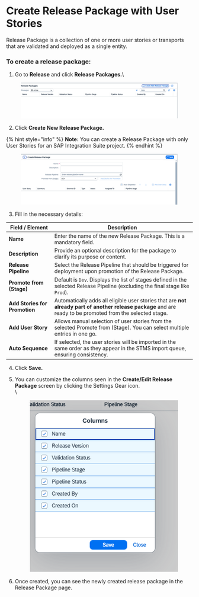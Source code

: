 # Create Release Package with User Stories

Release Package is a collection of one or more user stories or transports that are validated and deployed as a single entity.

### To create a release package:

1. Go to **Release** and click **Release Packages.**\


<figure><img src="../../.gitbook/assets/image (1032).png" alt=""><figcaption></figcaption></figure>

2. Click **Create New Release Package.**

{% hint style="info" %}
**Note:** You can create a Release Package with only User Stories for an SAP Integration Suite project.
{% endhint %}

<figure><img src="../../.gitbook/assets/image (1031).png" alt=""><figcaption></figcaption></figure>

3. Fill in the necessary details:&#x20;

| **Field / Element**           | **Description**                                                                                                                                             |
| ----------------------------- | ----------------------------------------------------------------------------------------------------------------------------------------------------------- |
| **Name**                      | Enter the name of the new Release Package. This is a mandatory field.                                                                                       |
| **Description**               | Provide an optional description for the package to clarify its purpose or content.                                                                          |
| **Release Pipeline**          | Select the Release Pipeline that should be triggered for deployment upon promotion of the Release Package.                                                  |
| **Promote from (Stage)**      | Default is `Dev`. Displays the list of stages defined in the selected Release Pipeline (excluding the final stage like `Prod`).                             |
| **Add Stories for Promotion** | Automatically adds all eligible user stories that are **not already part of another release package** and are ready to be promoted from the selected stage. |
| **Add User Story**            | Allows manual selection of user stories  from the selected Promote from (Stage). You can select multiple entries in one go.                                 |
| **Auto Sequence**             | If selected, the user stories will be imported in the same order as they appear in the STMS import queue, ensuring consistency.                             |

4. Click **Save.**
5.  You can customize the columns seen in the **Create/Edit Release Package** screen by clicking the Settings Gear icon. \
    \


    <figure><img src="../../.gitbook/assets/image.png" alt=""><figcaption></figcaption></figure>
6. Once created, you can see the newly created release package in the Release Package page.
